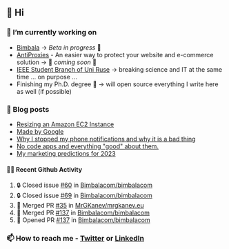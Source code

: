 ## 👋 Hi

### 🔭 I’m currently working on
- [Bimbala](https://bimbala.com/) -> *Beta in progress* 🚀
- [AntiProxies](https://antiproxies.com/) - An easier way to protect your website and e-commerce solution -> 🚀 *coming soon* 🚀
- [IEEE Student Branch of Uni Ruse](https://github.com/IEEE-Student-Branch-of-Uni-Ruse) -> breaking science and IT at the same time ... on purpose ...
- Finishing my Ph.D. degree 🤔 -> will open source everything I write here as well (if possible)

### 📖 Blog posts
<!-- BLOG-POST-LIST:START -->
- [Resizing an Amazon EC2 Instance](https://mrgkanev.eu/posts/resizing-an-amazon-ec2-instance/)
- [Made by Google](https://mrgkanev.eu/posts/made-by-google/)
- [Why I stopped my phone notifications and why it is a bad thing](https://mrgkanev.eu/posts/why-i-stopped-my-phone-notifications/)
- [No code apps and everything &quot;good&quot; about them.](https://mrgkanev.eu/posts/no-code-apps-and-everything-good-about-them/)
- [My marketing predictions for 2023](https://mrgkanev.eu/posts/my-marketing-predictions/)
<!-- BLOG-POST-LIST:END -->

#### 🧑‍💻 Recent Github Activity

<!--START_SECTION:activity-->
1. 🔒 Closed issue [#60](https://github.com/Bimbalacom/bimbalacom/issues/60) in [Bimbalacom/bimbalacom](https://github.com/Bimbalacom/bimbalacom)
2. 🔒 Closed issue [#69](https://github.com/Bimbalacom/bimbalacom/issues/69) in [Bimbalacom/bimbalacom](https://github.com/Bimbalacom/bimbalacom)
3. 🎉 Merged PR [#35](https://github.com/MrGKanev/mrgkanev.eu/pull/35) in [MrGKanev/mrgkanev.eu](https://github.com/MrGKanev/mrgkanev.eu)
4. 🎉 Merged PR [#137](https://github.com/Bimbalacom/bimbalacom/pull/137) in [Bimbalacom/bimbalacom](https://github.com/Bimbalacom/bimbalacom)
5. 💪 Opened PR [#137](https://github.com/Bimbalacom/bimbalacom/pull/137) in [Bimbalacom/bimbalacom](https://github.com/Bimbalacom/bimbalacom)
<!--END_SECTION:activity-->


### 📫 How to reach me - [Twitter](https://twitter.com/mrgkanev) or [LinkedIn](https://www.linkedin.com/in/mrgkanev) 
